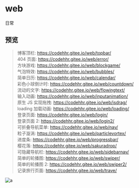 # web

日常

## 预览

> 博客顶栏: https://codehhr.gitee.io/web/topbar/  
> 404 页面: https://codehhr.gitee.io/web/error/  
> 方块游戏: https://codehhr.gitee.io/web/blockgame/  
> 气泡特效: https://codehhr.gitee.io/web/bubbles/  
> 简单日历: https://codehhr.gitee.io/web/calendar/  
> 彩色小球倒计时: https://codehhr.gitee.io/web/countdown/  
> 流动的文字: https://codehhr.gitee.io/web/flowingtext/  
> 输入动画: https://codehhr.gitee.io/web/inputanimation/  
> 原生 JS 实现拖拽: https://codehhr.gitee.io/web/jsdrag/  
> loading 加载动画: https://codehhr.gitee.io/web/loading/  
> 登录页面: https://codehhr.gitee.io/web/login/  
> 登录页面 2: https://codehhr.gitee.io/web/login2/  
> 可折叠导航菜单: https://codehhr.gitee.io/web/nav/  
> 粒子漩涡: https://codehhr.gitee.io/web/particlevortex/  
> 进度条: https://codehhr.gitee.io/web/progressbar/  
> 樱花落: https://codehhr.gitee.io/web/sakuradrop/  
> 可隐藏导航栏: https://codehhr.gitee.io/web/sidebarnav/  
> 简单的轮播图: https://codehhr.gitee.io/web/swiper/  
> 简单的轮播图 2: https://codehhr.gitee.io/web/swiper2/  
> 记录旅行页面: https://codehhr.gitee.io/web/trave/

![a](https://codehhr.gitee.io/pictures/avatar/tusiji2.jpeg)
